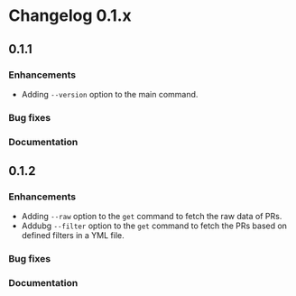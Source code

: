 # Changelog 0.1.x

## 0.1.1

### Enhancements
- Adding `--version` option to the main command.

### Bug fixes


### Documentation

## 0.1.2

### Enhancements
- Adding `--raw` option to the `get` command to fetch the raw data of PRs.
- Addubg `--filter` option to the `get` command to fetch the PRs based on defined filters in a YML file.

### Bug fixes


### Documentation
